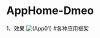 # AppHome-Dmeo
1、效果
![(App01)](http://images2015.cnblogs.com/blog/757453/201602/757453-20160229171504908-125049223.gif)
#各种应用框架
